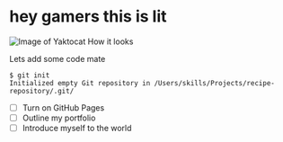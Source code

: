 # hey gamers this is lit
![Image of Yaktocat](https://octodex.github.com/images/yaktocat.png)
How it looks


Lets add some code mate

```
$ git init
Initialized empty Git repository in /Users/skills/Projects/recipe-repository/.git/
```

- [ ] Turn on GitHub Pages
- [ ] Outline my portfolio
- [ ] Introduce myself to the world
